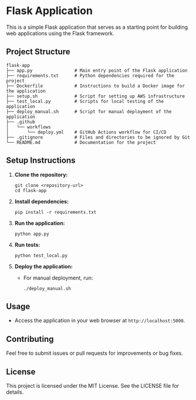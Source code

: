# Flask Application

This is a simple Flask application that serves as a starting point for building web applications using the Flask framework.

## Project Structure

```
flask-app
├── app.py                # Main entry point of the Flask application
├── requirements.txt      # Python dependencies required for the project
├── Dockerfile            # Instructions to build a Docker image for the application
├── setup.sh              # Script for setting up AWS infrastructure
├── test_local.py         # Scripts for local testing of the application
├── deploy_manual.sh      # Script for manual deployment of the application
├── .github
│   └── workflows
│       └── deploy.yml    # GitHub Actions workflow for CI/CD
├── .gitignore            # Files and directories to be ignored by Git
└── README.md             # Documentation for the project
```

## Setup Instructions

1. **Clone the repository:**
   ```
   git clone <repository-url>
   cd flask-app
   ```

2. **Install dependencies:**
   ```
   pip install -r requirements.txt
   ```

3. **Run the application:**
   ```
   python app.py
   ```

4. **Run tests:**
   ```
   python test_local.py
   ```

5. **Deploy the application:**
   - For manual deployment, run:
     ```
     ./deploy_manual.sh
     ```

## Usage

- Access the application in your web browser at `http://localhost:5000`.

## Contributing

Feel free to submit issues or pull requests for improvements or bug fixes.

## License

This project is licensed under the MIT License. See the LICENSE file for details.